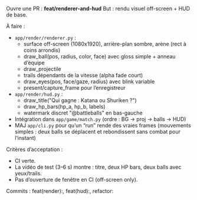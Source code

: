 Ouvre une PR : **feat/renderer-and-hud**
But : rendu visuel off-screen + HUD de base.

À faire :
- `app/render/renderer.py` :
  - surface off-screen (1080x1920), arrière-plan sombre, arène (rect à coins arrondis)
  - draw_ball(pos, radius, color, face) avec gloss simple + anneau d’équipe
  - draw_projectile
  - trails dépendants de la vitesse (alpha fade court)
  - draw_eyes(pos, face/gaze, radius) avec blink variable
  - present/capture_frame pour l’enregistreur
- `app/render/hud.py` :
  - draw_title("Qui gagne : Katana ou Shuriken ?")
  - draw_hp_bars(hp_a, hp_b, labels)
  - watermark discret "@battleballs" en bas-gauche
- Intégration dans `app/game/match.py` (ordre : BG -> proj -> balls -> HUD)
- MAJ `app/cli.py` pour qu’un “run” rende des vraies frames (mouvements simples : deux balls se déplacent et rebondissent sans combat pour l’instant)

Critères d’acceptation :
- CI verte.
- La vidéo de test (3–6 s) montre : titre, deux HP bars, deux balls avec yeux/trails.
- Pas d’ouverture de fenêtre en CI (off-screen only).

Commits : feat(render):, feat(hud):, refactor:
